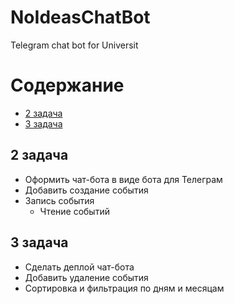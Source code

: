 # NoIdeasChatBot
Telegram chat bot for Universit

# Содержание
* [2 задача](#2_задача)
* [3 задача](#3_задача)

## 2 задача
* Оформить чат-бота в виде бота для Телеграм
* Добавить создание события
* Запись события 
  * Чтение событий

## 3 задача
* Сделать деплой чат-бота
* Добавить удаление события
* Сортировка и фильтрация по дням и месяцам
